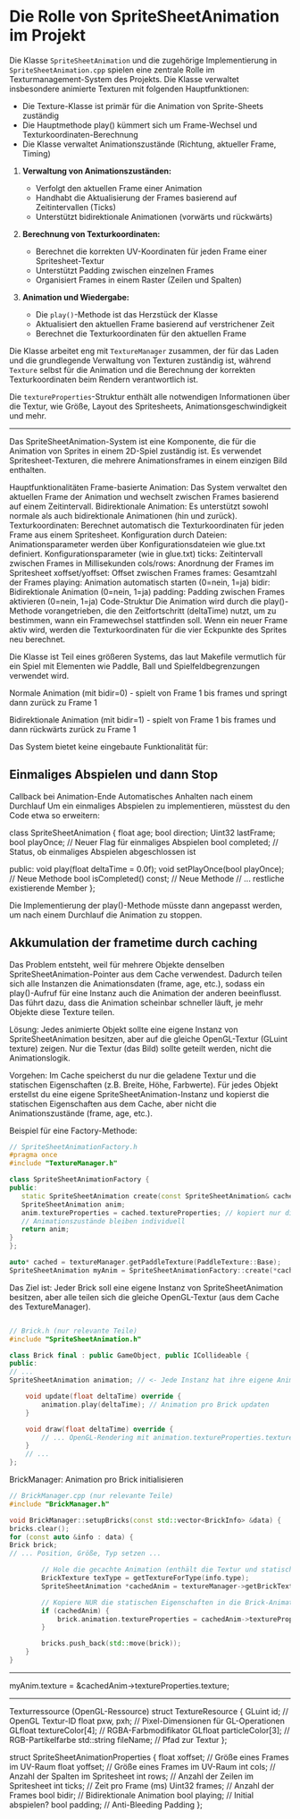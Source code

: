 # Die Rolle von SpriteSheetAnimation im Projekt

Die Klasse `SpriteSheetAnimation` und die zugehörige Implementierung in `SpriteSheetAnimation.cpp` spielen eine zentrale
Rolle im Texturmanagement-System des Projekts.
Die Klasse verwaltet insbesondere animierte Texturen mit folgenden Hauptfunktionen:

- Die Texture-Klasse ist primär für die Animation von Sprite-Sheets zuständig
- Die Hauptmethode play() kümmert sich um Frame-Wechsel und Texturkoordinaten-Berechnung
- Die Klasse verwaltet Animationszustände (Richtung, aktueller Frame, Timing)

1. **Verwaltung von Animationszuständen:**
    - Verfolgt den aktuellen Frame einer Animation
    - Handhabt die Aktualisierung der Frames basierend auf Zeitintervallen (Ticks)
    - Unterstützt bidirektionale Animationen (vorwärts und rückwärts)

2. **Berechnung von Texturkoordinaten:**
    - Berechnet die korrekten UV-Koordinaten für jeden Frame einer Spritesheet-Textur
    - Unterstützt Padding zwischen einzelnen Frames
    - Organisiert Frames in einem Raster (Zeilen und Spalten)

3. **Animation und Wiedergabe:**
    - Die `play()`-Methode ist das Herzstück der Klasse
    - Aktualisiert den aktuellen Frame basierend auf verstrichener Zeit
    - Berechnet die Texturkoordinaten für den aktuellen Frame

Die Klasse arbeitet eng mit `TextureManager` zusammen, der für das Laden und die grundlegende Verwaltung von Texturen
zuständig ist, während `Texture` selbst für die Animation und die Berechnung der korrekten Texturkoordinaten beim
Rendern verantwortlich ist.

Die `textureProperties`-Struktur enthält alle notwendigen Informationen über die Textur, wie Größe, Layout des
Spritesheets, Animationsgeschwindigkeit und mehr.

___

Das SpriteSheetAnimation-System ist eine Komponente, die für die Animation von Sprites in einem 2D-Spiel zuständig ist.
Es verwendet Spritesheet-Texturen, die mehrere Animationsframes in einem einzigen Bild enthalten.

Hauptfunktionalitäten
Frame-basierte Animation: Das System verwaltet den aktuellen Frame der Animation und wechselt zwischen Frames basierend
auf einem Zeitintervall.
Bidirektionale Animation: Es unterstützt sowohl normale als auch bidirektionale Animationen (hin und zurück).
Texturkoordinaten: Berechnet automatisch die Texturkoordinaten für jeden Frame aus einem Spritesheet.
Konfiguration durch Dateien: Animationsparameter werden über Konfigurationsdateien wie glue.txt definiert.
Konfigurationsparameter (wie in glue.txt)
ticks: Zeitintervall zwischen Frames in Millisekunden
cols/rows: Anordnung der Frames im Spritesheet
xoffset/yoffset: Offset zwischen Frames
frames: Gesamtzahl der Frames
playing: Animation automatisch starten (0=nein, 1=ja)
bidir: Bidirektionale Animation (0=nein, 1=ja)
padding: Padding zwischen Frames aktivieren (0=nein, 1=ja)
Code-Struktur
Die Animation wird durch die play()-Methode vorangetrieben, die den Zeitfortschritt (deltaTime) nutzt, um zu bestimmen,
wann ein Framewechsel stattfinden soll. Wenn ein neuer Frame aktiv wird, werden die Texturkoordinaten für die vier
Eckpunkte des Sprites neu berechnet.

Die Klasse ist Teil eines größeren Systems, das laut Makefile vermutlich für ein Spiel mit Elementen wie Paddle, Ball
und Spielfeldbegrenzungen verwendet wird.

Normale Animation (mit bidir=0) - spielt von Frame 1 bis frames und springt dann zurück zu Frame 1

Bidirektionale Animation (mit bidir=1) - spielt von Frame 1 bis frames und dann rückwärts zurück zu Frame 1

Das System bietet keine eingebaute Funktionalität für:

## Einmaliges Abspielen und dann Stop

Callback bei Animation-Ende
Automatisches Anhalten nach einem Durchlauf
Um ein einmaliges Abspielen zu implementieren, müsstest du den Code etwa so erweitern:

class SpriteSheetAnimation {
float age;
bool direction;
Uint32 lastFrame;
bool playOnce; // Neuer Flag für einmaliges Abspielen
bool completed; // Status, ob einmaliges Abspielen abgeschlossen ist

public:
void play(float deltaTime = 0.0f);
void setPlayOnce(bool playOnce); // Neue Methode
bool isCompleted() const; // Neue Methode
// ... restliche existierende Member
};

Die Implementierung der play()-Methode müsste dann angepasst werden, um nach einem Durchlauf die Animation zu stoppen.

## Akkumulation der frametime durch caching

Das Problem entsteht, weil für mehrere Objekte denselben SpriteSheetAnimation-Pointer aus dem Cache verwendest. Dadurch
teilen sich alle Instanzen die Animationsdaten (frame, age, etc.), sodass ein play()-Aufruf für eine Instanz auch die
Animation der anderen beeinflusst.
Das führt dazu, dass die Animation scheinbar schneller läuft, je mehr Objekte diese Texture teilen.

Lösung:
Jedes animierte Objekt sollte eine eigene Instanz von SpriteSheetAnimation besitzen, aber auf die gleiche
OpenGL-Textur (GLuint texture) zeigen. Nur die Textur (das Bild) sollte geteilt werden, nicht die Animationslogik.

Vorgehen:
Im Cache speicherst du nur die geladene Textur und die statischen Eigenschaften (z.B. Breite, Höhe, Farbwerte).
Für jedes Objekt erstellst du eine eigene SpriteSheetAnimation-Instanz und kopierst die statischen Eigenschaften aus dem
Cache, aber nicht die Animationszustände (frame, age, etc.).

Beispiel für eine Factory-Methode:

```c++
// SpriteSheetAnimationFactory.h
#pragma once
#include "TextureManager.h"

class SpriteSheetAnimationFactory {
public:
   static SpriteSheetAnimation create(const SpriteSheetAnimation& cached) {
   SpriteSheetAnimation anim;
   anim.textureProperties = cached.textureProperties; // kopiert nur die statischen Eigenschaften
   // Animationszustände bleiben individuell
   return anim;
}
};
```

```c++
auto* cached = textureManager.getPaddleTexture(PaddleTexture::Base);
SpriteSheetAnimation myAnim = SpriteSheetAnimationFactory::create(*cached);
```

Das Ziel ist: Jeder Brick soll eine eigene Instanz von SpriteSheetAnimation besitzen, aber alle teilen sich die gleiche
OpenGL-Textur (aus dem Cache des TextureManager).

```c++

// Brick.h (nur relevante Teile)
#include "SpriteSheetAnimation.h"

class Brick final : public GameObject, public ICollideable {
public:
// ...
SpriteSheetAnimation animation; // <- Jede Instanz hat ihre eigene Animation

    void update(float deltaTime) override {
        animation.play(deltaTime); // Animation pro Brick updaten
    }

    void draw(float deltaTime) override {
        // ... OpenGL-Rendering mit animation.textureProperties.texture und animation.texturePosition ...
    }
    // ...
};
```

BrickManager: Animation pro Brick initialisieren

```c++
// BrickManager.cpp (nur relevante Teile)
#include "BrickManager.h"

void BrickManager::setupBricks(const std::vector<BrickInfo> &data) {
bricks.clear();
for (const auto &info : data) {
Brick brick;
// ... Position, Größe, Typ setzen ...

        // Hole die gecachte Animation (enthält die Textur und statische Eigenschaften)
        BrickTexture texType = getTextureForType(info.type);
        SpriteSheetAnimation *cachedAnim = textureManager->getBrickTexture(texType);

        // Kopiere NUR die statischen Eigenschaften in die Brick-Animation
        if (cachedAnim) {
            brick.animation.textureProperties = cachedAnim->textureProperties;
        }

        bricks.push_back(std::move(brick));
    }
}
```

___

myAnim.texture = &cachedAnim->textureProperties.texture;

___

Texturressource (OpenGL-Ressource)
struct TextureResource {
GLuint id; // OpenGL Textur-ID
float pxw, pxh; // Pixel-Dimensionen für GL-Operationen
GLfloat textureColor[4]; // RGBA-Farbmodifikator
GLfloat particleColor[3]; // RGB-Partikelfarbe
std::string fileName; // Pfad zur Textur
};

struct SpriteSheetAnimationProperties {
float xoffset; // Größe eines Frames im UV-Raum
float yoffset; // Größe eines Frames im UV-Raum
int cols; // Anzahl der Spalten im Spritesheet
int rows; // Anzahl der Zeilen im Spritesheet
int ticks; // Zeit pro Frame (ms)
Uint32 frames; // Anzahl der Frames
bool bidir; // Bidirektionale Animation
bool playing; // Initial abspielen?
bool padding; // Anti-Bleeding Padding
};
